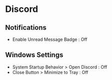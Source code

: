 # Discord

## Notifications

- Enable Unread Message Badge : Off

## Windows Settings

- System Startup Behavior > Open Discord : Off
- Close Button > Minimize to Tray : Off
